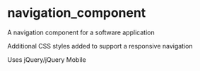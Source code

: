navigation_component
====================

A navigation	component for a software application

Additional CSS styles added to support a responsive navigation 

Uses jQuery/jQuery Mobile

